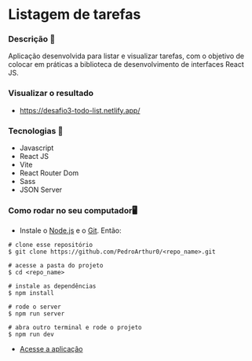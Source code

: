 # Listagem de tarefas

### Descrição 📄

Aplicação desenvolvida para listar e visualizar tarefas, com o objetivo de colocar em práticas a biblioteca de desenvolvimento de interfaces React JS.


### Visualizar o resultado
- https://desafio3-todo-list.netlify.app/

### Tecnologias 🚀

- Javascript
- React JS
- Vite
- React Router Dom
- Sass
- JSON Server


### Como rodar no seu computador🖥️

- Instale o [Node.js](https://nodejs.org/en/download/) e o [Git](https://git-scm.com/book/en/v2/Getting-Started-Installing-Git). Então:

```
# clone esse repositório
$ git clone https://github.com/PedroArthur0/<repo_name>.git

# acesse a pasta do projeto
$ cd <repo_name>

# instale as dependências
$ npm install

# rode o server
$ npm run server

# abra outro terminal e rode o projeto
$ npm run dev
```
- [Acesse a aplicação](http://localhost:5173)
